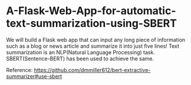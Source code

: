 # A-Flask-Web-App-for-automatic-text-summarization-using-SBERT
We will build a Flask web app that can input any long piece of information such as a blog or news article and summarize it into just five lines! Text summarization is an NLP(Natural Language Processing) task. SBERT(Sentence-BERT) has been used to achieve the same.

Reference:
https://github.com/dmmiller612/bert-extractive-summarizer#use-sbert
